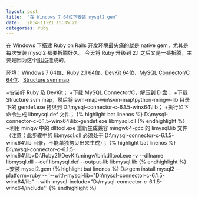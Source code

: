 ```yaml
---
layout: post
title:  "在 Windows 7 64位下安装 mysql2 gem"
date:   2014-11-21 15:35:20
categories: ruby
---
```


在 Windows 下搭建 Ruby on Rails 开发环境最头痛的就是 native gem，尤其是每次安装 mysql2 都要折腾好久。
今天将 Ruby 升级到 2.1 之后又是一番折腾，主要是因为这个[BUG](https://bugs.ruby-lang.org/issues/8591)造成的。

环境：Windows 7 64位、[Ruby 2.1 64位](http://dl.bintray.com/oneclick/rubyinstaller/rubyinstaller-2.1.5-x64.exe?direct)、[DevKit 64位](http://cdn.rubyinstaller.org/archives/devkits/DevKit-mingw64-64-4.7.2-20130224-1432-sfx.exe)、[MySQL Connector/C 64位](http://cdn.mysql.com/Downloads/Connector-C/mysql-connector-c-6.1.5-winx64.zip)、[Structure svm map](https://structure-svm-map.googlecode.com/files/svm-map-win.zip)

+安装好 Ruby 及 DevKit；
+下载 MySQL Connector/C，解压到 D 盘；
+下载Structure svm map，然后将 svm-map-win\svm-map\python-mingw-lib 目录下的 gendef.exe 拷贝到 D:\mysql-connector-c-6.1.5-winx64\lib；
+执行如下命令生成 libmysql.def 文件；
{% highlight bat linenos %}
D:\mysql-connector-c-6.1.5-winx64\lib>gendef.exe libmysql.dll
{% endhighlight %}
+利用 mingw 中的 dlltool.exe 重新生成兼容 mingw64-gcc 的 limysql.lib 文件（注意：此步骤中的 libmysql.dll 必须处于 D:\mysql-connector-c-6.1.5-winx64\lib 目录，不能单独拷贝出来生成）；
{% highlight bat linenos %}
D:\mysql-connector-c-6.1.5-winx64\lib>D:\Ruby21\DevKit\mingw\bin\dlltool.exe -v --dllname libmysql.dll --def libmysql.def --output-lib libmysql.lib
{% endhighlight %}
+安装 mysql2.gem
{% highlight bat linenos %}
D:\>gem install mysql2 --platform=ruby -- '--with-mysql-lib="D:/mysql-connector-c-6.1.5-winx64/lib" --with-mysql-include="D:/mysql-connector-c-6.1.5-winx64/include"'
{% endhighlight %}
